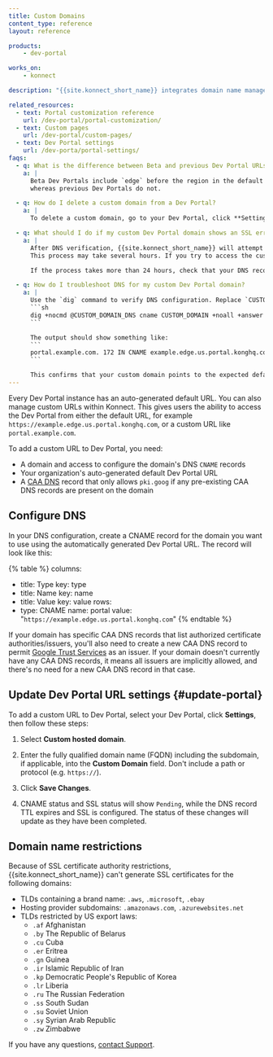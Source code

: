 ```yaml
---
title: Custom Domains
content_type: reference
layout: reference

products:
    - dev-portal

works_on:
    - konnect

description: "{{site.konnect_short_name}} integrates domain name management and configuration in Settings. Select your Dev Portal and click Settings to view your configuration."

related_resources:
  - text: Portal customization reference
    url: /dev-portal/portal-customization/
  - text: Custom pages
    url: /dev-portal/custom-pages/
  - text: Dev Portal settings
    url: /dev-porta/portal-settings/
faqs:
  - q: What is the difference between Beta and previous Dev Portal URLs?
    a: |
      Beta Dev Portals include `edge` before the region in the default URL (e.g., `example.edge.us.portal.konghq.com`), 
      whereas previous Dev Portals do not.

  - q: How do I delete a custom domain from a Dev Portal?
    a: |
      To delete a custom domain, go to your Dev Portal, click **Settings**, then click the trash/delete icon next to the domain entry.

  - q: What should I do if my custom Dev Portal domain shows an SSL error?
    a: |
      After DNS verification, {{site.konnect_short_name}} will attempt to auto-generate an SSL certificate. 
      This process may take several hours. If you try to access the custom domain before the certificate is ready, you may see an SSL error.

      If the process takes more than 24 hours, check that your DNS record has propagated correctly.

  - q: How do I troubleshoot DNS for my custom Dev Portal domain?
    a: |
      Use the `dig` command to verify DNS configuration. Replace `CUSTOM_DOMAIN` and `CUSTOM_DOMAIN_DNS` with your actual values:
      ```sh
      dig +nocmd @CUSTOM_DOMAIN_DNS cname CUSTOM_DOMAIN +noall +answer
      ```

      The output should show something like:
      ```
      portal.example.com. 172 IN CNAME example.edge.us.portal.konghq.com.
      ```

      This confirms that your custom domain points to the expected default domain.
---
```




Every Dev Portal instance has an auto-generated default URL. You can also manage custom URLs within Konnect. This gives users the ability to access the Dev Portal from either the default URL, for example `https://example.edge.us.portal.konghq.com`, or a custom URL like `portal.example.com`.


To add a custom URL to Dev Portal, you need:

* A domain and access to configure the domain's DNS `CNAME` records
* Your organization's auto-generated default Dev Portal URL
* A [CAA DNS](https://datatracker.ietf.org/doc/html/rfc6844) record that only allows `pki.goog` if any pre-existing CAA DNS records are present on the domain

## Configure DNS

In your DNS configuration, create a CNAME record for the domain you want to use using the automatically generated Dev Portal URL.
The record will look like this:

{% table %}
columns:
  - title: Type
    key: type
  - title: Name
    key: name
  - title: Value
    key: value
rows:
  - type: CNAME
    name: portal
    value: "`https://example.edge.us.portal.konghq.com`"
{% endtable %}


If your domain has specific CAA DNS records that list authorized certificate authorities/issuers, you'll also need to create a new CAA DNS record to permit [Google Trust Services](https://pki.goog/faq/#caa) as an issuer. If your domain doesn't currently have any CAA DNS records, it means all issuers are implicitly allowed, and there's no need for a new CAA DNS record in that case.

## Update Dev Portal URL settings {#update-portal}

To add a custom URL to Dev Portal, select your Dev Portal, click **Settings**, then follow these steps:

1. Select **Custom hosted domain**.

2. Enter the fully qualified domain name (FQDN) including the subdomain, if applicable, into the **Custom Domain** field.
   Don't include a path or protocol (e.g. `https://`).

3. Click **Save Changes**.

4. CNAME status and SSL status will show `Pending`, while the DNS record TTL expires and SSL is configured. The status of these changes will update as they have been completed.

## Domain name restrictions

Because of SSL certificate authority restrictions, {{site.konnect_short_name}} can't generate SSL certificates
for the following domains:

* TLDs containing a brand name: `.aws`, `.microsoft`, `.ebay`
* Hosting provider subdomains: `.amazonaws.com`, `.azurewebsites.net`
* TLDs restricted by US export laws:
  * `.af` Afghanistan
  * `.by` The Republic of Belarus
  * `.cu` Cuba
  * `.er` Eritrea
  * `.gn` Guinea
  * `.ir` Islamic Republic of Iran
  * `.kp` Democratic People's Republic of Korea
  * `.lr` Liberia
  * `.ru` The Russian Federation
  * `.ss` South Sudan
  * `.su` Soviet Union
  * `.sy` Syrian Arab Republic
  * `.zw` Zimbabwe

If you have any questions, [contact Support](https://support.konghq.com).